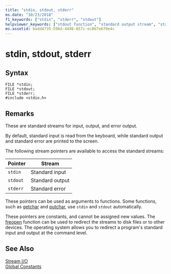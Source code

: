 ```yaml
---
title: "stdin, stdout, stderr"
ms.date: "10/23/2018"
f1_keywords: ["stdin", "stderr", "stdout"]
helpviewer_keywords: ["stdout function", "standard output stream", "standard error stream", "stdin function", "standard input stream", "stderr function"]
ms.assetid: badd4735-596d-4498-857c-ec8b7e670e4c
---
```

# stdin, stdout, stderr

## Syntax

```
FILE *stdin;
FILE *stdout;
FILE *stderr;
#include <stdio.h>
```

## Remarks

These are standard streams for input, output, and error output.

By default, standard input is read from the keyboard, while standard output and standard error are printed to the screen.

The following stream pointers are available to access the standard streams:

|Pointer|Stream|
|-------------|------------|
|`stdin`|Standard input|
|`stdout`|Standard output|
|`stderr`|Standard error|

These pointers can be used as arguments to functions. Some functions, such as [getchar](../c-runtime-library/reference/getchar-getwchar.md) and [putchar](../c-runtime-library/reference/putchar-putwchar.md), use `stdin` and `stdout` automatically.

These pointers are constants, and cannot be assigned new values. The [freopen](../c-runtime-library/reference/freopen-wfreopen.md) function can be used to redirect the streams to disk files or to other devices. The operating system allows you to redirect a program's standard input and output at the command level.

## See Also

[Stream I/O](../c-runtime-library/stream-i-o.md)<br/>
[Global Constants](../c-runtime-library/global-constants.md)
